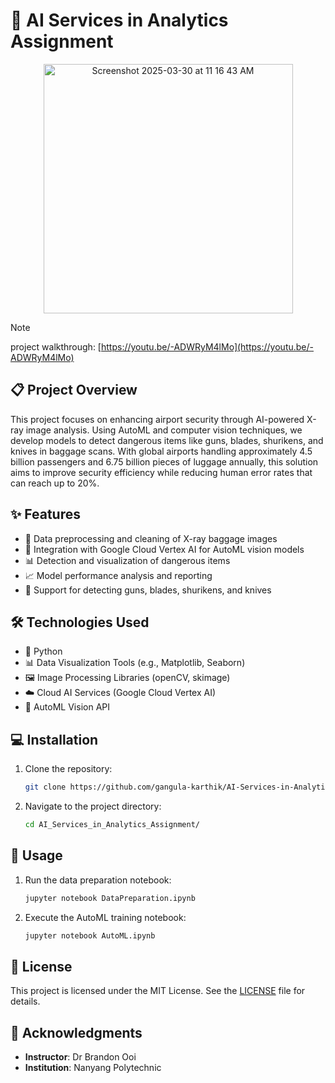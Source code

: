 # 🤖 AI Services in Analytics Assignment

<p align="center">
  <img src="https://github.com/user-attachments/assets/6c49ad12-f63f-40b2-8429-0be598e293e7" width="399" alt="Screenshot 2025-03-30 at 11 16 43 AM">
</p>

> [!NOTE]
> project walkthrough: [https://youtu.be/-ADWRyM4lMo](https://youtu.be/-ADWRyM4lMo)

## 📋 Project Overview
This project focuses on enhancing airport security through AI-powered X-ray image analysis. Using AutoML and computer vision techniques, we develop models to detect dangerous items like guns, blades, shurikens, and knives in baggage scans. With global airports handling approximately 4.5 billion passengers and 6.75 billion pieces of luggage annually, this solution aims to improve security efficiency while reducing human error rates that can reach up to 20%.

## ✨ Features
- 🧹 Data preprocessing and cleaning of X-ray baggage images
- 🔌 Integration with Google Cloud Vertex AI for AutoML vision models
- 📊 Detection and visualization of dangerous items
- 📈 Model performance analysis and reporting
- 🎯 Support for detecting guns, blades, shurikens, and knives

## 🛠️ Technologies Used
- 🐍 Python
- 📊 Data Visualization Tools (e.g., Matplotlib, Seaborn)
- 🖼️ Image Processing Libraries (openCV, skimage)
- ☁️ Cloud AI Services (Google Cloud Vertex AI)
- 🤖 AutoML Vision API

## 💻 Installation
1. Clone the repository:
    ```bash
    git clone https://github.com/gangula-karthik/AI-Services-in-Analytics.git
    ```
2. Navigate to the project directory:
    ```bash
    cd AI_Services_in_Analytics_Assignment/
    ```

## 🚀 Usage
1. Run the data preparation notebook:
    ```bash
    jupyter notebook DataPreparation.ipynb
    ```
2. Execute the AutoML training notebook:
    ```bash
    jupyter notebook AutoML.ipynb
    ```

## 📜 License
This project is licensed under the MIT License. See the [LICENSE](LICENSE) file for details.

## 🙌 Acknowledgments
- **Instructor**: Dr Brandon Ooi
- **Institution**: Nanyang Polytechnic
